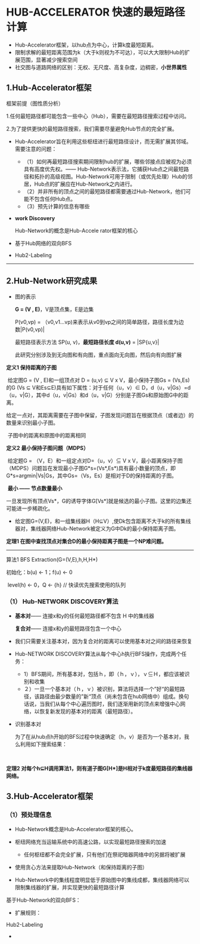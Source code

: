 # HUB-ACCELERATOR 快速的最短路径计算

- Hub-Accelerator框架，以hub点为中心，计算k度最短距离。
- 限制求解的最短距离范围为k（大于k则视为不可达），可以大大限制Hub的扩展范围，显著减少搜索空间
- 社交图与道路网络的区别：无权、无尺度、高复杂度，边稠密，**小世界属性**

## 1.Hub-Accelerator框架

框架前提（图性质分析）

​	1.任何最短路径都可能包含一些中心（Hub），需要在最短路径搜索过程中访问。

​	2.为了提供更快的最短路径搜索，我们需要尽量避免Hub节点的完全扩展。

- Hub-Accelerator旨在利用这些枢纽进行最短路径设计，而无需扩展其邻域。需要注意的问题：
  - （1）如何再最短路径搜索期间限制hub的扩展，哪些邻接点应被视为必须具有高度优先权。—— Hub-Network表示法，它捕获Hub点之间最短路径和拓扑的高级视图。Hub-Network可用于限制（或优先处理）Hub的邻居，Hub点的扩展应在Hub-Network之内进行。
  - （2）并非所有的顶点之间的最短路径都需要通过Hub-Network，他们可能不包含任何Hub点。
  - （3）预先计算的信息有哪些

- **work Discovery**

  Hub-Network的概念是Hub-Accele rator框架的核心

- 基于Hub网络的双向BFS
- Hub2-Labeling

----

## 2.Hub-Network研究成果

- 图的表示

  **G = (V , E)**，V是顶点集，E是边集

  P(v0,vp) = （v0,v1...vp)来表示从v0到vp之间的简单路径，路径长度为边数|P(v0,vp)|

  最短路径表示方法 SP(u, v)，**最短路径长度 d(u,v)** = |SP{u,v}|

  此研究分别涉及到无向图和有向图，重点面向无向图，然后向有向图扩展  

**定义1 保持距离的子图**

​	给定图G = (V , E)和一组顶点对 D = (u,v) ⊆ V x V，最小保持子图Gs = (Vs,Es)的G (Vs ⊆ V和Es⊆E)具有如下属性：对于任何（u，v）∈ D，d（u，v|Gs）=d（u，v|G），其中d（u，v|Gs）和d（u，v|G）分别是子图Gs和原始图G中的距离。

​	给定一点对，其距离需要在子图中保留，子图发现问题旨在根据顶点（或者边）的数量来识别最小子图。

​	子图中的距离和原图中的距离相同

**定义2 最小保持子图问题（MDPS）**

​	给定题G = （V，E）和一组定点对D=（u，v）⊆ V x V，最小距离保持子图（MDPS）问题旨在发现最小子图G\*s=(Vs\*,Es\*)具有最小数量的顶点，即G\*s=argmin|Vs|Gs，其中Gs=（Vs，Es）是相对于D的保持距离的子图。

​	**最小 —— 节点数量最小**

​	一旦发现所有顶点Vs\*，G的诱导字体G[Vs\*]就是候选的最小子图。这里的边集还可能进一步稀疏化。

- 给定图G=(V,E)，和一组集线器H（H⊆V）,使Dk包含距离不大于k的所有集线器对，集线器网络Hub-Network被定义为G中Dk的最小保持距离子图。

**定理1 在图中查找顶点对集合D的最小保持距离子图是一个NP难问题。**



---

算法1 BFS Extraction(G=(V,E),h,H,H*)

初始化：b(u) ← 1；f(u) ← 0

​				level(h) ← 0，Q ← {h} // 快读优先搜索使用的队列

### （1） Hub-NETWORK DISCOVERY算法

- **基本对**—— 连接x和y的任何最短路径都不包含 H 中的集线器

  **复合对**—— 连接x和y的最短路径包含一个中心

- 我们只需要关注基本对，因为复合对的距离可以使用基本对之间的路径来恢复
- Hub-NETWORK DISCOVERY算法从每个中心h执行BFS操作，完成两个任务：
  - 1）BFS期间，所有基本对，包括ｈ，即（ｈ，ｖ），ｖ⊆Ｈ，都应该被识别和收集
  - ２）一旦一个基本对（ｈ，ｖ）被识别，算法将选择一个”好“的最短路径，该路径由最少数量的”新“顶点（尚未包含在hub网络中）组成。换句话说，当我们从每个中心遍历图时，我们逐渐用新的顶点来增强中心网络，以恢复新发现的基本对的距离（最短路径）。
  
- 识别基本对

  为了在从hub点h开始的BFS过程中快速确定（h，v）是否为一个基本对，我么利用如下搜索结果：

  ​	

**定理2 对每个h⊆H调用算法1，则有道子图G[H\*]是H相对于k度最短路径的集线器网络。**











## 3.Hub-Accelerator框架

### （1）预处理信息

- Hub-Network概念是Hub-Accelerator框架的核心。

- 枢纽网络充当运输系统中的高速公路，以实现最短路径搜索的加速
  - 任何枢纽都不会完全扩展，只有他们在祭祀暗器网络中的另据将被扩展
- 使用贪心方法来提取Hub-Network（和保持距离的子图）
- Hub-Network中的集线程度明显低于原始图中的集线成都，集线器网络可以限制集线器的扩展，并实现更快的最短路径计算

基于Hub-Network的双向BFS：

- 扩展规则：



Hub2-Labeling

- 
